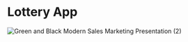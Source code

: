 # Lottery App

![Green and Black Modern Sales Marketing Presentation (2)](https://github.com/AroojAslam/Lottery_app/assets/101873027/c0ec4525-e8f6-411d-a820-835623a8bd6b)

